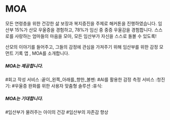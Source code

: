 # MOA

모든 연령층을 위한 건강한 삶 보장과 복지증진을 주제로 해커톤을 진행하였습니다.
임산부 15%가 산모 우울증을 경험하고, 78%가 임신 중 중증 우울감을 경험합니다.
스스로를 사랑하는 엄마들의 마음을 모아, 모든 임산부가 자신을 스스로 돌볼 수 있도록!

산모의 이야기를 들어주고, 그들의 감정에 관심을 가져주기 위해 임산부를 위한 감정 모먼트 기록 앱 , MOA를 소개합니다.

##### MOA는 제공합니다.
#회고 작성 서비스 :끝이_왼쪽_아래를_향한_볼펜:
#AI를 활용한 감정 측정 서비스 :청진기:
#우울증 완화를 위한 사용자 맞춤형 솔루션 :휴식:

##### MOA는 기대합니다.
#임산부가 물려주는 아이의 건강
#임산부의 자존감 향상
